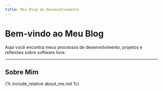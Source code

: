```yaml
---
title: Meu Blog de Desenvolvimento
---
```


# Bem-vindo ao Meu Blog

Aqui você encontra meus processos de desenvolvimento, projetos e reflexões sobre software livre.

---

## Sobre Mim

{% include_relative about_me.md %}
